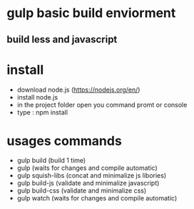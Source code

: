 # gulp basic build enviorment

## build less and javascript


# install

- download node.js (https://nodejs.org/en/)
- install node.js
- in the project folder open you command promt or console
- type : npm install 


# usages commands

 - gulp build (build 1 time)
 - gulp (waits for changes and compile automatic)
 - gulp squish-libs (concat and minimalize js libories)
 - gulp build-js (validate and minimalize javascript)
 - gulp build-css (validate and minimalize css)
 - gulp watch (waits for changes and compile automatic)